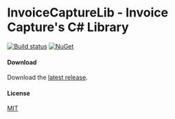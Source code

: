 # InvoiceCaptureLib - Invoice Capture's C# Library

[![Build status](https://ci.appveyor.com/api/projects/status/bvvchuog648l3dlo?svg=true)](https://ci.appveyor.com/project/jmadureira/invoicecapturelib)
[![NuGet](https://img.shields.io/nuget/v/InvoiceCaptureLib.svg?label=NuGet&style=flat-square)](https://www.nuget.org/packages/InvoiceCaptureLib/)

#### Download

Download the [latest release].

#### License

[MIT]

[latest release]: https://github.com/invisiblecloud/InvoiceCaptureLib/releases
[MIT]: https://github.com/invisiblecloud/InvoiceCaptureLib/blob/master/LICENSE
